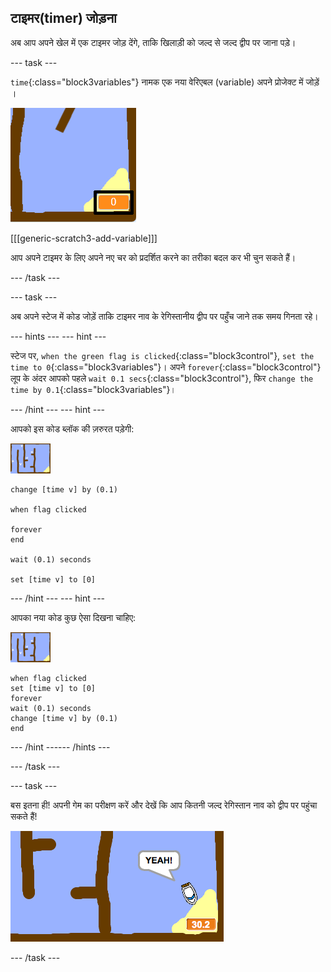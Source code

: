 ## टाइमर(timer) जोड़ना

अब आप अपने खेल में एक टाइमर जोड़ देंगे, ताकि खिलाड़ी को जल्द से जल्द द्वीप पर जाना पड़े।

--- task ---

`time`{:class="block3variables"} नामक एक नया वेरिएबल (variable) अपने प्रोजेक्ट में जोड़ें ।

![स्क्रीनशॉट](images/boat-variable-annotated.png)

[[[generic-scratch3-add-variable]]]

आप अपने टाइमर के लिए अपने नए चर को प्रदर्शित करने का तरीका बदल कर भी चुन सकते हैं।

--- /task ---

--- task ---

अब अपने स्टेज में कोड जोड़ें ताकि टाइमर नाव के रेगिस्तानीय द्वीप पर पहुँच जाने तक समय गिनता रहे।

--- hints ---
 --- hint ---

स्टेज पर, `when the green flag is clicked`{:class="block3control"}, `set the time to 0`{:class="block3variables"}। अपने `forever`{:class="block3control"} लूप के अंदर आपको पहले `wait 0.1 secs`{:class="block3control"}, फिर `change the time by 0.1`{:class="block3variables"}।

--- /hint --- --- hint ---

आपको इस कोड ब्लॉक की ज़रुरत पड़ेगी:

![मंच](images/stage.png)

```blocks3
change [time v] by (0.1)

when flag clicked

forever
end

wait (0.1) seconds

set [time v] to [0]
```

--- /hint --- --- hint ---

आपका नया कोड कुछ ऐसा दिखना चाहिए:

![मंच](images/stage.png)

```blocks3
when flag clicked
set [time v] to [0]
forever
wait (0.1) seconds
change [time v] by (0.1)
end
```

--- /hint ------ /hints ---

--- /task ---

--- task ---

बस इतना ही! अपनी गेम का परीक्षण करें और देखें कि आप कितनी जल्द रेगिस्तान नाव को द्वीप पर पहुंचा सकते हैं!

![स्क्रीनशॉट](images/boat-variable-test.png)

--- /task ---
